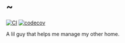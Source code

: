 # ~
[![CI](https://github.com/jonathonwebb/tilde/actions/workflows/ci.yaml/badge.svg)](https://github.com/jonathonwebb/tilde/actions/workflows/ci.yaml)
[![codecov](https://codecov.io/gh/jonathonwebb/tilde/graph/badge.svg?token=z4ZbwOj6uL)](https://codecov.io/gh/jonathonwebb/tilde)

A lil guy that helps me manage my other home.

